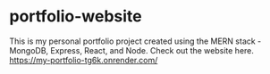 # portfolio-website
This is my personal portfolio project created using the MERN stack - MongoDB, Express, React, and Node. Check out the website here. https://my-portfolio-tg6k.onrender.com/
